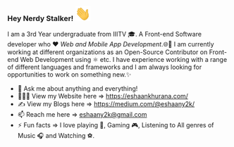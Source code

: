### Hey Nerdy Stalker!  <img src="https://github.com/ABSphreak/ABSphreak/blob/master/gifs/Hi.gif" width="35px">

I am a 3rd Year undergraduate from IIITV 🎓. A Front-end Software developer who :heart: *Web and Mobile App Development*.🌐📲 I am currently working at different organizations as an Open-Source Contributor on Front-end Web Development using ⚛️ etc. I have experience working with a range of different languages and frameworks and I am always looking for opportunities to work on something new.✨

- 💬 Ask me about anything and everything! 
- 👨🏻‍💻 View my Website here => https://eshaankhurana.com/ 
- ✍ View my Blogs here => https://medium.com/@eshaany2k/ 
- 📫 Reach me here => eshaany2k@gmail.com 
- ⚡ Fun facts => I love playing 🎸, Gaming 🎮, Listening to All genres of Music 🎧 and Watching ⚽. 
